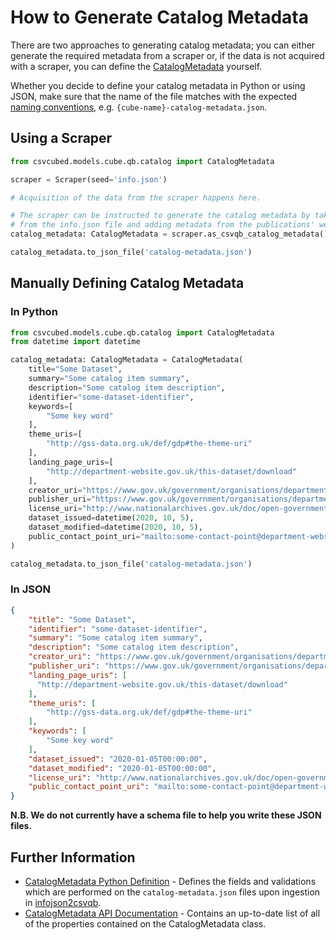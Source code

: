 # How to Generate Catalog Metadata

There are two approaches to generating catalog metadata; you can either generate the required metadata from a scraper or, if the data is not acquired with a scraper, you can define the [CatalogMetadata](https://github.com/GSS-Cogs/csvwlib/blob/main/csvcubed/csvcubed/models/cube/qb/catalog.py) yourself.

Whether you decide to define your catalog metadata in Python or using JSON, make sure that the name of the file matches with the expected [naming conventions](./Naming%20Convention.md), e.g. `{cube-name}-catalog-metadata.json`.

## Using a Scraper

```python
from csvcubed.models.cube.qb.catalog import CatalogMetadata

scraper = Scraper(seed='info.json')

# Acquisition of the data from the scraper happens here.

# The scraper can be instructed to generate the catalog metadata by taking information 
# from the info.json file and adding metadata from the publications' website.
catalog_metadata: CatalogMetadata = scraper.as_csvqb_catalog_metadata()

catalog_metadata.to_json_file('catalog-metadata.json')
```

## Manually Defining Catalog Metadata

### In Python

```python
from csvcubed.models.cube.qb.catalog import CatalogMetadata
from datetime import datetime

catalog_metadata: CatalogMetadata = CatalogMetadata(
    title="Some Dataset",
    summary="Some catalog item summary",
    description="Some catalog item description",
    identifier="some-dataset-identifier",
    keywords=[
        "Some key word"
    ],
    theme_uris=[
        "http://gss-data.org.uk/def/gdp#the-theme-uri"
    ],
    landing_page_uris=[
        "http://department-website.gov.uk/this-dataset/download"
    ],
    creator_uri="https://www.gov.uk/government/organisations/department-which-created-this-dataset",
    publisher_uri="https://www.gov.uk/government/organisations/department-which-published-this-dataset",
    license_uri="http://www.nationalarchives.gov.uk/doc/open-government-licence/version/3/",
    dataset_issued=datetime(2020, 10, 5),
    dataset_modified=datetime(2020, 10, 5),
    public_contact_point_uri="mailto:some-contact-point@department-website.gov.uk"
)

catalog_metadata.to_json_file('catalog-metadata.json')
```

### In JSON

```json
{
    "title": "Some Dataset",
    "identifier": "some-dataset-identifier",
    "summary": "Some catalog item summary",
    "description": "Some catalog item description",
    "creator_uri": "https://www.gov.uk/government/organisations/department-which-created-this-dataset",
    "publisher_uri": "https://www.gov.uk/government/organisations/department-which-published-this-dataset",
    "landing_page_uris": [
      "http://department-website.gov.uk/this-dataset/download"
    ],
    "theme_uris": [
        "http://gss-data.org.uk/def/gdp#the-theme-uri"
    ],
    "keywords": [
        "Some key word"
    ],
    "dataset_issued": "2020-01-05T00:00:00",
    "dataset_modified": "2020-01-05T00:00:00",
    "license_uri": "http://www.nationalarchives.gov.uk/doc/open-government-licence/version/3/",
    "public_contact_point_uri": "mailto:some-contact-point@department-website.gov.uk"
}
```

**N.B. We do not currently have a schema file to help you write these JSON files.**

## Further Information

* [CatalogMetadata Python Definition](https://github.com/GSS-Cogs/csvwlib/blob/main/csvcubed/csvcubed/models/cube/qb/catalog.py) - Defines the fields and validations which are performed on the `catalog-metadata.json` files upon ingestion in [infojson2csvqb](https://github.com/GSS-Cogs/gss-utils/blob/csvwlib-integration/gssutils/csvcubedintegration/infojson2csvqb/README.md).
* [CatalogMetadata API Documentation](https://ci.floop.org.uk/job/GSS_data/job/csvwlib/job/main/lastSuccessfulBuild/artifact/csvcubed/docs/_build/html/csvcubed.models.cube.qb.html#catalog-metadata-dcat) - Contains an up-to-date list of all of the properties contained on the CatalogMetadata class.
